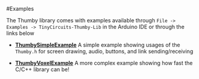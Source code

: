 #Examples

The Thumby library comes with examples available through `File -> Examples -> TinyCircuits-Thumby-Lib` in the Arduino IDE or through the links below

* <a href="https://github.com/TinyCircuits/TinyCircuits-Thumby-Lib/tree/master/examples/ThumbySimpleExample" target="_blank" alt="Simple example showing off C/C++ Thumby library">**ThumbySimpleExample**</a>
A simple example showing usages of the `Thumby.h` for screen drawing, audio, buttons, and link sending/receiving

* <a href="https://github.com/TinyCircuits/TinyCircuits-Thumby-Lib/tree/master/examples/ThumbyVoxelExample" target="_blank" alt="Complex example showing off C/C++ Thumby library">**ThumbyVoxelExample**</a>
A more complex example showing how fast the C/C++ library can be!